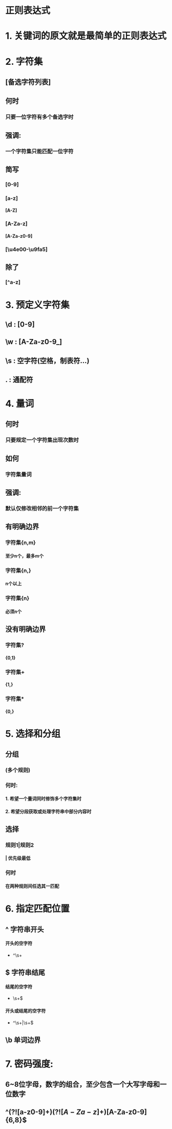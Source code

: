 # 正则表达式

# 1. 关键词的原文就是最简单的正则表达式

# 2. 字符集

## [备选字符列表]

## 何时

### 只要一位字符有多个备选字时

## 强调: 

### 一个字符集只能匹配一位字符

## 简写

### [0-9]

### [a-z]

#### [A-Z]

### [A-Za-z]

#### [A-Za-z0-9]

### [\u4e00-\u9fa5]

## 除了

### [^a-z]

# 3. 预定义字符集

## \d : [0-9]

## \w : [A-Za-z0-9_]

## \s : 空字符(空格，制表符...)

## . : 通配符

# 4. 量词

## 何时

### 只要规定一个字符集出现次数时

## 如何

### 字符集量词

## 强调: 

### 默认仅修改相邻的前一个字符集

## 有明确边界

### 字符集{n,m}

#### 至少n个，最多m个

### 字符集{n,}

#### n个以上

### 字符集{n}

#### 必须n个

## 没有明确边界

### 字符集?

#### {0,1}

### 字符集+

#### {1,}

### 字符集*

#### {0,}

# 5. 选择和分组

## 分组

### (多个规则)

### 何时: 

#### 1. 希望一个量词同时修饰多个字符集时

#### 2. 希望分段获取或处理字符串中部分内容时

## 选择

### 规则1|规则2

#### | 优先级最低

### 何时

#### 在两种规则间任选其一匹配

# 6. 指定匹配位置

## ^  字符串开头

#### 开头的空字符

-  ^\s+

## $  字符串结尾

#### 结尾的空字符

-  \s+$

#### 开头或结尾的空字符

-  ^\s+|\s+$

## \b 单词边界

# 7. 密码强度:

## 6~8位字母，数字的组合，至少包含一个大写字母和一位数字

## ^(?![a-z0-9]+$)(?![A-Za-z]+$)[A-Za-z0-9]{6,8}$
